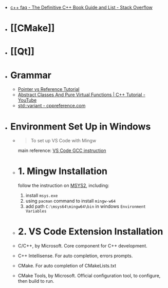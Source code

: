 - [c++ faq - The Definitive C++ Book Guide and List - Stack Overflow](https://stackoverflow.com/questions/388242/the-definitive-c-book-guide-and-list)
- # [[CMake]]
- # [[Qt]]
- # Grammar
	- [Pointer vs Reference Tutorial](https://www.geeksforgeeks.org/different-ways-to-use-const-with-reference-to-a-pointer-in-c/)
	- [Abstract Classes And Pure Virtual Functions | C++ Tutorial - YouTube](https://www.youtube.com/watch?v=wE0_F4LpGVc)
	- [std::variant - cppreference.com](https://en.cppreference.com/w/cpp/utility/variant)
- # Environment Set Up in Windows
	- > To set up VS Code with Mingw
	  
	  main reference: [VS Code GCC instruction](https://code.visualstudio.com/docs/cpp/config-mingw)
	- # 1.  Mingw Installation
	  follow the instruction on [MSYS2](https://www.msys2.org/), including:
	  1. install `msys.exe`
	  2. using `pacman` command to install `mingw-w64`
	  3. add path `C:\msys64\mingw64\bin` in windows `Environment Variables`
	- # 2.  VS Code Extension Installation
	- C/C++, by Microsoft. Core component for C++ development.
	- C++ Intellisense. For auto completion, errors prompts.
	- CMake. For auto completion of CMakeLists.txt
	- CMake Tools, by Microsoft. Official configuration tool, to configure, then build to run.